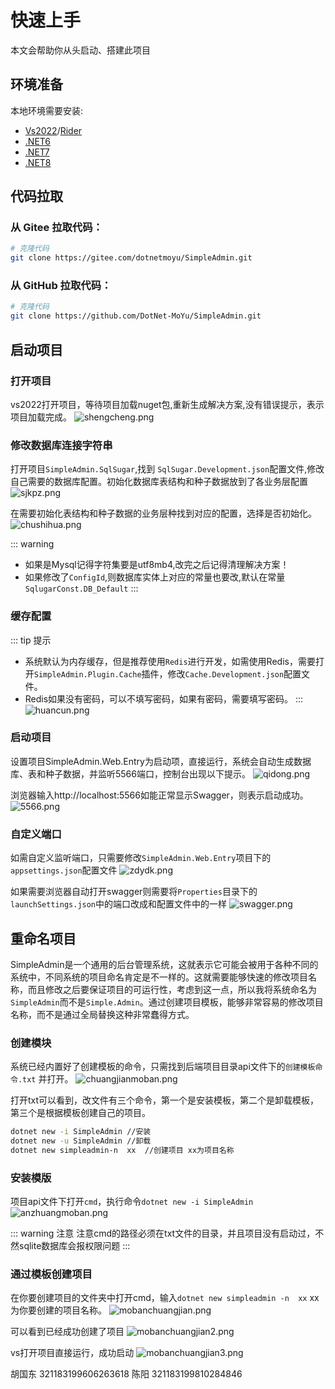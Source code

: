 <!-- 快速上手 -->

# 快速上手
本文会帮助你从头启动、搭建此项目

## 环境准备

本地环境需要安装:
- [Vs2022](https://visualstudio.microsoft.com/zh-hans/downloads/)/[Rider](https://www.jetbrains.com/rider/download/)
- [.NET6](https://dotnet.microsoft.com/zh-cn/download/dotnet/6.0)
- [.NET7](https://dotnet.microsoft.com/zh-cn/download/dotnet/7.0)
- [.NET8](https://dotnet.microsoft.com/zh-cn/download/dotnet/8.0)

## 代码拉取

### 从 Gitee 拉取代码：

```bash
# 克隆代码
git clone https://gitee.com/dotnetmoyu/SimpleAdmin.git
```

### 从 GitHub 拉取代码：

```bash
# 克隆代码
git clone https://github.com/DotNet-MoYu/SimpleAdmin.git
```
## 启动项目

### 打开项目
vs2022打开项目，等待项目加载nuget包,重新生成解决方案,没有错误提示，表示项目加载完成。
![shengcheng.png](/startapi/shengcheng.png)

### 修改数据库连接字符串
打开项目`SimpleAdmin.SqlSugar`,找到 `SqlSugar.Development.json`配置文件,修改自己需要的数据库配置。初始化数据库表结构和种子数据放到了各业务层配置
![sjkpz.png](/startapi/sjkpz.png)

在需要初始化表结构和种子数据的业务层种找到对应的配置，选择是否初始化。
![chushihua.png](/startapi/chushihua.png)

::: warning 

- 如果是Mysql记得字符集要是utf8mb4,改完之后记得清理解决方案！
- 如果修改了`ConfigId`,则数据库实体上对应的常量也要改,默认在常量`SqlugarConst.DB_Default`
:::

### 缓存配置
::: tip 提示
- 系统默认为内存缓存，但是推荐使用`Redis`进行开发，如需使用Redis，需要打开`SimpleAdmin.Plugin.Cache`插件，修改`Cache.Development.json`配置文件。
- Redis如果没有密码，可以不填写密码，如果有密码，需要填写密码。
:::
![huancun.png](/startapi/huancun.png)

### 启动项目
设置项目SimpleAdmin.Web.Entry为启动项，直接运行，系统会自动生成数据库、表和种子数据，并监听5566端口，控制台出现以下提示。
![qidong.png](/startapi/qidong.png)

浏览器输入http://localhost:5566如能正常显示Swagger，则表示启动成功。
![5566.png](/startapi/5566.png)

### 自定义端口
如需自定义监听端口，只需要修改`SimpleAdmin.Web.Entry`项目下的`appsettings.json`配置文件
![zdydk.png](/startapi/zdydk.png)

如果需要浏览器自动打开swagger则需要将`Properties`目录下的`launchSettings.json`中的端口改成和配置文件中的一样
![swagger.png](/startapi/swagger.png)

## 重命名项目
SimpleAdmin是一个通用的后台管理系统，这就表示它可能会被用于各种不同的系统中，不同系统的项目命名肯定是不一样的。这就需要能够快速的修改项目名称，而且修改之后要保证项目的可运行性，考虑到这一点，所以我将系统命名为`SimpleAdmin`而不是`Simple.Admin`。通过创建项目模板，能够非常容易的修改项目名称，而不是通过全局替换这种非常蠢得方式。

### 创建模块
系统已经内置好了创建模板的命令，只需找到后端项目目录api文件下的`创建模板命令.txt` 并打开。
![chuangjianmoban.png](/startapi/chuangjianmoban.png)

打开txt可以看到，改文件有三个命令，第一个是安装模板，第二个是卸载模板，第三个是根据模板创建自己的项目。
```bash
dotnet new -i SimpleAdmin //安装
dotnet new -u SimpleAdmin //卸载
dotnet new simpleadmin-n  xx  //创建项目 xx为项目名称
```

### 安装模版
项目api文件下打开`cmd`，执行命令`dotnet new -i SimpleAdmin`
![anzhuangmoban.png](/startapi/anzhuangmoban.png)

::: warning 注意
注意cmd的路径必须在txt文件的目录，并且项目没有启动过，不然sqlite数据库会报权限问题
:::

### 通过模板创建项目
在你要创建项目的文件夹中打开cmd，输入`dotnet new simpleadmin -n  xx` xx为你要创建的项目名称。
![mobanchuangjian.png](/startapi/mobanchuangjian.png)

可以看到已经成功创建了项目
![mobanchuangjian2.png](/startapi/mobanchuangjian2.png)

vs打开项目直接运行，成功启动
![mobanchuangjian3.png](/startapi/mobanchuangjian3.png)

胡国东 321183199606263618
陈阳 321183199810284846

